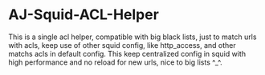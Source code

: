 # AJ-Squid-ACL-Helper
This is a single acl helper, compatible with big black lists, just to match urls with acls, keep use of other squid config, like http_access, and other matchs acls in default config.
This keep centralized config in squid with high performance and no reload for new urls, nice to big lists ^_^.
